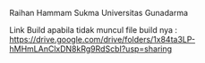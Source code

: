 Raihan Hammam Sukma
Universitas Gunadarma

Link Build apabila tidak muncul file build nya : 
https://drive.google.com/drive/folders/1x84ta3LP-hMHmLAnClxDN8kRg9RdScbI?usp=sharing
